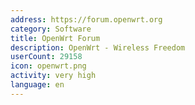 ```yaml
---
address: https://forum.openwrt.org
category: Software
title: OpenWrt Forum
description: OpenWrt - Wireless Freedom
userCount: 29158
icon: openwrt.png
activity: very high
language: en
---
```


